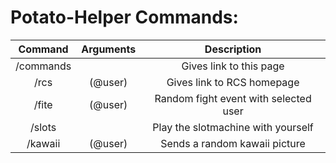 # Potato-Helper Commands:
|Command | Arguments |  Description |
|:------:|:---------:|:--------------------------------------:|
|/commands | | Gives link to this page |
|/rcs | (@user) | Gives link to RCS homepage |
|/fite | (@user) | Random fight event with selected user |
|/slots | | Play the slotmachine with yourself |
|/kawaii | (@user) | Sends a random kawaii picture |





